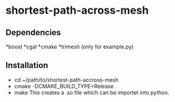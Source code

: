 # shortest-path-across-mesh


## Dependencies

*boost 
*cgal
*cmake
*trimesh (only for example.py)

## Installation

* cd ~/path/to/shortest-path-accross-mesh
* cmake -DCMAKE_BUILD_TYPE=Release .
* make
This creates a .so file which can be importet into python.

